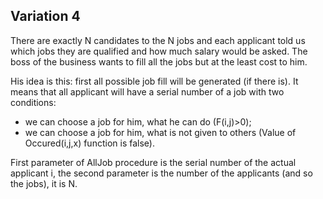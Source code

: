 ## Variation 4

There are exactly N candidates to the N jobs and each applicant told us which jobs they are qualified and how much salary would be asked. The boss of the business wants to fill all the jobs but at the least cost to him.

His idea is this: first all possible job fill will be generated (if there is). It means that all applicant will have a serial number of a job with two conditions:
- we can choose a job for him, what he can do (F(i,j)>0);
- we can choose a job for him, what is not given to others (Value of Occured(i,j,x) function is false).

First parameter of AllJob procedure is the serial number of the actual applicant i, the second parameter is the number of the applicants (and so the jobs), it is N.

